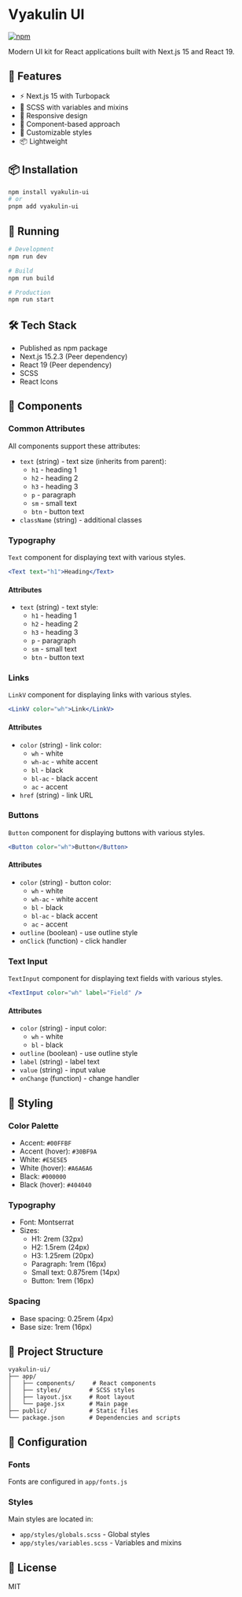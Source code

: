 # Vyakulin UI

[![npm](https://img.shields.io/npm/v/vyakulin-ui)](https://www.npmjs.com/package/vyakulin-ui)

Modern UI kit for React applications built with Next.js 15 and React 19.

## 🚀 Features

- ⚡️ Next.js 15 with Turbopack
- 🎨 SCSS with variables and mixins
- 📱 Responsive design
- 🎯 Component-based approach
- 🎨 Customizable styles
- 📦 Lightweight

## 📦 Installation

```bash
npm install vyakulin-ui
# or
pnpm add vyakulin-ui
```

## 🚀 Running

```bash
# Development
npm run dev

# Build
npm run build

# Production
npm run start
```

## 🛠 Tech Stack

- Published as npm package
- Next.js 15.2.3 (Peer dependency)
- React 19 (Peer dependency)
- SCSS
- React Icons

## 🎨 Components

### Common Attributes

All components support these attributes:

- `text` (string) - text size (inherits from parent):
  - `h1` - heading 1
  - `h2` - heading 2
  - `h3` - heading 3
  - `p` - paragraph
  - `sm` - small text
  - `btn` - button text
- `className` (string) - additional classes

### Typography

`Text` component for displaying text with various styles.

```jsx
<Text text="h1">Heading</Text>
```

#### Attributes

- `text` (string) - text style:
  - `h1` - heading 1
  - `h2` - heading 2
  - `h3` - heading 3
  - `p` - paragraph
  - `sm` - small text
  - `btn` - button text

### Links

`LinkV` component for displaying links with various styles.

```jsx
<LinkV color="wh">Link</LinkV>
```

#### Attributes

- `color` (string) - link color:
  - `wh` - white
  - `wh-ac` - white accent
  - `bl` - black
  - `bl-ac` - black accent
  - `ac` - accent
- `href` (string) - link URL

### Buttons

`Button` component for displaying buttons with various styles.

```jsx
<Button color="wh">Button</Button>
```

#### Attributes

- `color` (string) - button color:
  - `wh` - white
  - `wh-ac` - white accent
  - `bl` - black
  - `bl-ac` - black accent
  - `ac` - accent
- `outline` (boolean) - use outline style
- `onClick` (function) - click handler

### Text Input

`TextInput` component for displaying text fields with various styles.

```jsx
<TextInput color="wh" label="Field" />
```

#### Attributes

- `color` (string) - input color:
  - `wh` - white
  - `bl` - black
- `outline` (boolean) - use outline style
- `label` (string) - label text
- `value` (string) - input value
- `onChange` (function) - change handler

## 🎨 Styling

### Color Palette

- Accent: `#00FFBF`
- Accent (hover): `#30BF9A`
- White: `#E5E5E5`
- White (hover): `#A6A6A6`
- Black: `#000000`
- Black (hover): `#404040`

### Typography

- Font: Montserrat
- Sizes:
  - H1: 2rem (32px)
  - H2: 1.5rem (24px)
  - H3: 1.25rem (20px)
  - Paragraph: 1rem (16px)
  - Small text: 0.875rem (14px)
  - Button: 1rem (16px)

### Spacing

- Base spacing: 0.25rem (4px)
- Base size: 1rem (16px)

## 📁 Project Structure

```
vyakulin-ui/
├── app/
│   ├── components/     # React components
│   ├── styles/        # SCSS styles
│   ├── layout.jsx     # Root layout
│   └── page.jsx       # Main page
├── public/            # Static files
└── package.json       # Dependencies and scripts
```

## 🔧 Configuration

### Fonts
Fonts are configured in `app/fonts.js`

### Styles
Main styles are located in:
- `app/styles/globals.scss` - Global styles
- `app/styles/variables.scss` - Variables and mixins

## 📝 License

MIT 